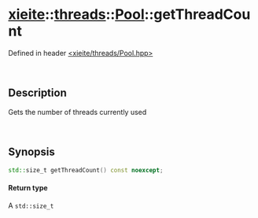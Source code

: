 # [xieite](../../xieite.md)\:\:[threads](../../threads.md)\:\:[Pool](../Pool.md)\:\:getThreadCount
Defined in header [<xieite/threads/Pool.hpp>](../../../include/xieite/threads/Pool.hpp)

&nbsp;

## Description
Gets the number of threads currently used

&nbsp;

## Synopsis
```cpp
std::size_t getThreadCount() const noexcept;
```
#### Return type
 A `std::size_t`
